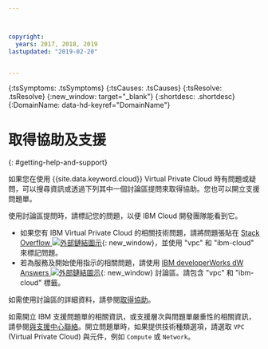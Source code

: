 ```yaml
---



copyright:
  years: 2017, 2018, 2019
lastupdated: "2019-02-20"


---
```


<!-- Common attributes used in the template are defined as follows: -->
{:tsSymptoms: .tsSymptoms}
{:tsCauses: .tsCauses}
{:tsResolve: .tsResolve}
{:new_window: target="_blank"}
{:shortdesc: .shortdesc}
{:DomainName: data-hd-keyref="DomainName"}


# 取得協助及支援
{: #getting-help-and-support}

如果您在使用 {{site.data.keyword.cloud}} Virtual Private Cloud 時有問題或疑問，可以搜尋資訊或透過下列其中一個討論區提問來取得協助。您也可以開立支援問題單。

使用討論區提問時，請標記您的問題，以便 IBM Cloud 開發團隊能看到它。

* 如果您有 IBM Virtual Private Cloud 的相關技術問題，請將問題張貼在 [Stack Overflow ![外部鏈結圖示](../icons/launch-glyph.svg "外部鏈結圖示")](https://stackoverflow.com/search?q=vpc+ibm-cloud){: new_window}，並使用 "vpc" 和 "ibm-cloud" 來標記問題。
* 若為服務及開始使用指示的相關問題，請使用 [IBM developerWorks dW Answers ![外部鏈結圖示](../icons/launch-glyph.svg "外部鏈結圖示")](https://developer.ibm.com/answers/topics/vpc.html?smartspace=ibm-cloud){: new_window} 討論區。請包含 "vpc" 和 "ibm-cloud" 標籤。

如需使用討論區的詳細資料，請參閱[取得協助](https://{DomainName}/docs/get-support?topic=get-support-using-avatar)。

如需開立 IBM 支援問題單的相關資訊，或支援層次與問題單嚴重性的相關資訊，請參閱[與支援中心聯絡](/docs/get-support?topic=get-support-getting-customer-support)。開立問題單時，如果提供技術種類選項，請選取 `VPC` (Virtual Private Cloud) 與元件，例如 `Compute` 或 `Network`。
